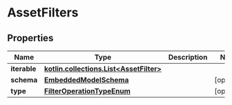 
# AssetFilters

## Properties
Name | Type | Description | Notes
------------ | ------------- | ------------- | -------------
**iterable** | [**kotlin.collections.List&lt;AssetFilter&gt;**](AssetFilter) |  | 
**schema** | [**EmbeddedModelSchema**](EmbeddedModelSchema) |  |  [optional]
**type** | [**FilterOperationTypeEnum**](FilterOperationTypeEnum) |  |  [optional]



